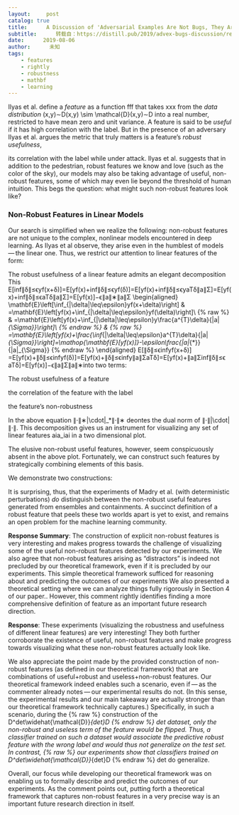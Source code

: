 ```yaml
---
layout:     post
catalog: true
title:      A Discussion of 'Adversarial Examples Are Not Bugs, They Are Features'： Two Examples of Useful, Non-Robust Features
subtitle:      转载自：https://distill.pub/2019/advex-bugs-discussion/response-3
date:      2019-08-06
author:      未知
tags:
    - features
    - rightly
    - robustness
    - mathbf
    - learning
---
```



 Ilyas et al. define a *feature* as a function fff that
 takes xxx from the *data distribution* (x,y)∼D(x,y) \sim \mathcal{D}(x,y)∼D into a real number, restricted to have
 mean zero and unit variance. A feature is said to be *useful* if it has high correlation with the
 label. But in the presence of an adversary Ilyas et al. argues
 the metric that truly matters is a feature’s *robust usefulness*,
 


 its correlation with the label while under attack. Ilyas et al. 
 suggests that in addition to the pedestrian, robust features we know and love (such as the color of the
 sky), our models may also be taking advantage of useful, non-robust features, some of which may even lie
 beyond the threshold of human intuition. This begs the question: what might such non-robust features look
 like?
 

### Non-Robust Features in Linear Models



 Our search is simplified when we realize the following: non-robust features are not unique to the complex,
 nonlinear models encountered in deep learning. As Ilyas et al 
 observe, they arise even in the humblest of models — the linear one. Thus, we restrict our attention
 to linear features of the form:

 


 The robust usefulness of a linear feature admits an elegant decomposition
 This
 E[inf∥δ∥≤ϵyf(x+δ)]=E[yf(x)+inf∥δ∥≤ϵyf(δ)]=E[yf(x)+inf∥δ∥≤ϵyaTδ∥a∥Σ]=E[yf(x)+inf∥δ∥≤ϵaTδ∥a∥Σ]=E[yf(x)]−ϵ∥a∥∗∥a∥Σ
 \begin{aligned}
 \mathbf{E}\left[\inf_{\|\delta\|\leq\epsilon}yf(x+\delta)\right] &
 =\mathbf{E}\left[yf(x)+\inf_{\|\delta\|\leq\epsilon}yf(\delta)\right]\\
{% raw %}
 & =\mathbf{E}\left[yf(x)+\inf_{\|\delta\|\leq\epsilon}y\frac{a^{T}\delta}{\|a\|_{\Sigma}}\right]\\
{% endraw %}
 &
{% raw %}
 =\mathbf{E}\left[yf(x)+\frac{\inf_{\|\delta\|\leq\epsilon}a^{T}\delta}{\|a\|_{\Sigma}}\right]=\mathop{\mathbf{E}[yf(x)]}-\epsilon\frac{\|a\|_{*}}{\|a\|_{\Sigma}}
{% endraw %}
 \end{aligned}
 E[∥δ∥≤ϵinf​yf(x+δ)]​=E[yf(x)+∥δ∥≤ϵinf​yf(δ)]=E[yf(x)+∥δ∥≤ϵinf​y∥a∥Σ​aTδ​]=E[yf(x)+∥a∥Σ​inf∥δ∥≤ϵ​aTδ​]=E[yf(x)]−ϵ∥a∥Σ​∥a∥∗​​​
 into two terms:

 


 The robust usefulness of a feature
 



 the correlation of the feature with the label
 



 the feature’s non-robustness
 


 In the above equation ∥⋅∥∗\|\cdot\|_*∥⋅∥∗​ deontes the dual norm of ∥⋅∥\|\cdot\|∥⋅∥.
 This decomposition gives us an instrument for visualizing any set of linear features aia_iai​ in a two
 dimensional plot.
 








 The elusive non-robust useful features, however, seem conspicuously absent in the above plot.
 Fortunately, we can construct such features by strategically combining elements of this basis.
 


 We demonstrate two constructions:
 






 It is surprising, thus, that the experiments of Madry et al. 
 (with deterministic perturbations) *do* distinguish between the non-robust useful
 features generated from ensembles and containments. A succinct definition of a robust feature that peels
 these two worlds apart is yet to exist, and remains an open problem for the machine learning community.
 

**Response Summary**: The construction of explicit non-robust features is
 very interesting and makes progress towards the challenge of visualizing some of
 the useful non-robust features detected by our experiments. We also agree that
 non-robust features arising as “distractors” is indeed not precluded by our
 theoretical framework, even if it is precluded by our experiments.
 This simple theoretical framework sufficed for reasoning about and
 predicting the outcomes of our experiments
 We also presented a theoretical setting where we can
 analyze things fully rigorously in Section 4 of our paper..
 However, this comment rightly identifies finding a more comprehensive
 definition of feature as an important future research direction.
 

**Response**: These experiments (visualizing the robustness and
 usefulness of different linear features) are very interesting! They both further
 corroborate the existence of useful, non-robust features and make progress
 towards visualizing what these non-robust features actually look like. 

We also appreciate the point made by the provided construction of non-robust
 features (as defined in our theoretical framework) that are combinations of
 useful+robust and useless+non-robust features. Our theoretical framework indeed
 enables such a scenario, even if — as the commenter already notes — our
 experimental results do not. (In this sense, the experimental results and our 
 main takeaway are actually stronger than our theoretical
 framework technically captures.) Specifically, in such a scenario, during the
{% raw %}
 construction of the D^det\widehat{\mathcal{D}}_{det}D
{% endraw %}
det​ dataset, only the non-robust
 and useless term of the feature would be flipped. Thus, a classifier trained on
 such a dataset would associate the predictive robust feature with the
 *wrong* label and would thus not generalize on the test set. In contrast,
{% raw %}
 our experiments show that classifiers trained on D^det\widehat{\mathcal{D}}_{det}D
{% endraw %}
det​
 do generalize.

Overall, our focus while developing our theoretical framework was on
 enabling us to formally describe and predict the outcomes of our experiments. As
 the comment points out, putting forth a theoretical framework that captures
 non-robust features in a very precise way is an important future research
 direction in itself. 
